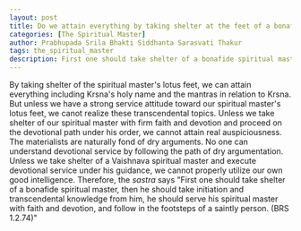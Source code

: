 ```yaml
---
layout: post
title: Do we attain everything by taking shelter at the feet of a bonafide spiritual master?
categories: [The Spiritual Master]
author: Prabhupada Srila Bhakti Siddhanta Sarasvati Thakur
tags: the_spiritual_master
description: First one should take shelter of a bonafide spiritual master, then he should take initiation and transcendental knowledge from him, he should serve his spiritual master with faith and devotion, and follow in the footsteps of a saintly person."
---
```


By taking shelter of the spiritual master's lotus feet, we can attain everything including Krsna's holy name and the mantras in relation to Krsna. But unless we have a strong service attitude toward our spiritual master's lotus feet, we canot realize these transcendental topics. Unless we take shelter of our spiritual master with firm faith and devotion and proceed on the devotional path under his order, we cannot attain real auspiciousness. The materialists are naturally fond of dry arguments. No one can understand devotional service by following the path of dry argumentation. Unless we take shelter of a Vaishnava spiritual master and execute devotional service under his guidance, we cannot properly utilize our own good intelligence. Therefore, the *sastra* says "First one should take shelter of a bonafide spiritual master, then he should take initiation and transcendental knowledge from him, he should serve his spiritual master with faith and devotion, and follow in the footsteps of a saintly person. (BRS 1.2.74)"
















